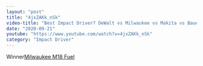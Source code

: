 ```yaml
---
layout: "post"
title: "4jxZAKk_nSk"
video-title: "Best Impact Driver? DeWalt vs Milwaukee vs Makita vs Bauer!  Let's find out!"
date: "2020-09-21"
youtube: "https://www.youtube.com/watch?v=4jxZAKk_nSk"
category: "Impact Driver"
---
```

<div class="space-y-1"><p><span class="inline-flex items-center justify-center px-2 py-1 mr-2 text-sm font-semibold leading-none text-red-50 bg-red-600 rounded-full">Winner</span><a class="text-gray-900 hover:text-red-600 border-b-2 border-gray-200 hover:border-red-600 hover: hover:no-underline" target="_blank" href="https://www.amazon.com/gp/product/B07CZRYLQS/ref=as_li_qf_asin_il_tl?ie=UTF8&tag=projectfarmyo-20&creative=9325&linkCode=as2&creativeASIN=B07CZRYLQS&linkId=dd31442a59dd40eb71ece4d01ece9640">Milwaukee M18 Fuel</a><br></p></div>